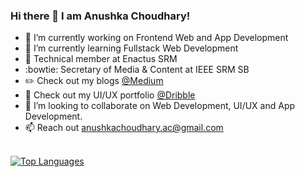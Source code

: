 ### Hi there 👋 I am Anushka Choudhary!

<!--
**ac5865/ac5865** is a ✨ _special_ ✨ repository because its `README.md` (this file) appears on your GitHub profile.

Here are some ideas to get you started: -->

- 🔭 I’m currently working on Frontend Web and App Development <br>
- 🌱 I’m currently learning Fullstack Web Development<br>
- :floppy_disk: Technical member at Enactus SRM<br>
- :bowtie: Secretary of Media & Content at IEEE SRM SB<br>
- :pencil2: Check out my blogs <a href="https://anushkachoudhary-ac.medium.com/">@Medium</a><br>
- :art: Check out my UI/UX portfolio <a href="https://dribbble.com/ac5865">@Dribble</a><br>
- 🤔 I’m looking to collaborate on Web Development, UI/UX and App Development.<br>
- 📫 Reach out <a href="mailto:anushkachoudhary.ac@gmail.com">anushkachoudhary.ac@gmail.com</a><br><br>
<!--
<img src="https://github-readme-stats.vercel.app/api?username=ac5865&&show_icons=true&title_color=ffffff&icon_color=bb2acf&text_color=daf7dc&bg_color=151515">
-->
[![Top Languages](https://github-readme-stats.vercel.app/api/top-langs/?username=ac5865&layout=compact)](https://github.com/ac586/github-readme-stats)


